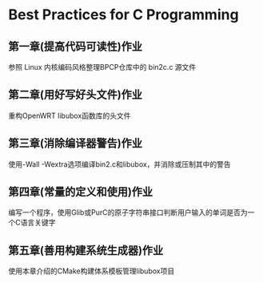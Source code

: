# Best Practices for C Programming

## 第一章(提高代码可读性)作业

参照 Linux 内核编码风格整理BPCP仓库中的 bin2c.c 源文件

## 第二章(用好写好头文件)作业

重构OpenWRT libubox函数库的头文件

## 第三章(消除编译器警告)作业

使用-Wall -Wextra选项编译bin2.c和libubox，并消除或压制其中的警告

## 第四章(常量的定义和使用)作业

编写一个程序，使用Glib或PurC的原子字符串接口判断用户输入的单词是否为一个C语言关键字

## 第五章(善用构建系统生成器)作业

使用本章介绍的CMake构建体系模板管理libubox项目
